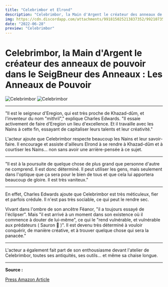 ```yaml
---
title: "Celebrimbor et Elrond"
description: "Celebrimbor, la Main d'Argent le créateur des anneaux de pouvoir"
img: https://cdn.discordapp.com/attachments/991815025213837352/992107350846615662/20220628_104240.jpg
date: "2022-06-28"
preview: "Celebrimbor"
---
```


# **Celebrimbor, la Main d'Argent le créateur des anneaux de pouvoir dans le SeigBneur des Anneaux : Les Anneaux de Pouvoir** 

![Celebrimbor](https://cdn.discordapp.com/attachments/991815025213837352/992107351597383771/20220628_110316.jpg)
![Celebrimbor](https://cdn.discordapp.com/attachments/991815025213837352/992107350846615662/20220628_104240.jpg)

---

"Il est le seigneur d'Eregion, qui est très proche de Khazad-dûm, et l'inventeur du nom "mithril"," explique Charles Edwards. "Il essaie activement de faire d'Eregion un lieu d'excellence. Et il travaille avec les Nains à cette fin, essayant de capitaliser leurs talents et leur créativité."

L'acteur ajoute que Celebrimbor respecte beaucoup les Nains et leur savoir-faire. Il encourage et assiste d'ailleurs Elrond à se rendre à Khazad-dûm et à courtiser les Nains... non sans avoir une arrière-pensée à ce sujet.

---

"Il est à la poursuite de quelque chose de plus grand que personne d'autre ne comprend. Il est donc déterminé. Il peut utiliser les gens, mais seulement dans l'optique que ça sera pour le bien de tous et que cela lui apportera beaucoup de gloire. Il est très vaniteux."

---

En effet, Charles Edwards ajoute que Celebrimbor est très méticuleux, fier et parfois crédule. Il n'est pas très sociable, ce qui peut le rendre sec.

Vivant dans l'ombre de son ancêtre Fëanor, "il a toujours essayé de l'éclipser". Mais "il est arrivé à un moment dans son existence où il commence à douter de lui-même", ce qui le "rend vulnérable, et vulnérable aux prédateurs ( Sauron 👀 )". Il est devenu très déterminé à vouloir conquérir, de manière créative, et à trouver quelque chose qui sera la panacée."

---

L'acteur a également fait part de son enthousiasme devant l'atelier de Celebrimbor, toutes ses antiquités, ses outils... et même sa chaise longue.

---

**Source :** 

[Press Amazon Article](https://press.amazonstudios.com/us/en/cast/charles-edwards/1102)

